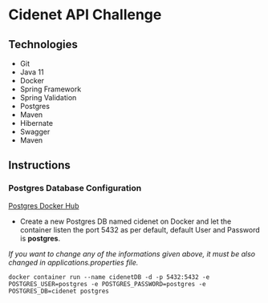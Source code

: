 # Cidenet API Challenge

## Technologies

* Git
* Java 11
* Docker
* Spring Framework
* Spring Validation
* Postgres
* Maven
* Hibernate
* Swagger
* Maven

## Instructions

### Postgres Database Configuration

[Postgres Docker Hub](https://hub.docker.com/_/postgres)

* Create a new Postgres DB named cidenet on Docker and let the container listen the port 5432 as per default, default User and Password is **postgres**.

_If you want to change any of the informations given above, it must be also changed in applications.properties file._

```shell script
docker container run --name cidenetDB -d -p 5432:5432 -e POSTGRES_USER=postgres -e POSTGRES_PASSWORD=postgres -e POSTGRES_DB=cidenet postgres
```
